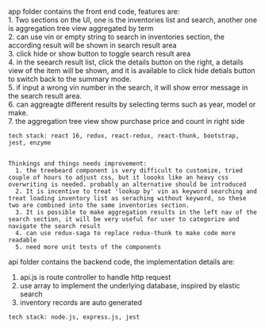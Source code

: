 app folder contains the front end code, features are:\
	1. Two sections on the UI, one is the inventories list and search, another one is aggregation tree view aggregated by term\
     2. can use vin or empty string to search in inventories section, the according result will be shown in search result area\
     3. click hide or show button to toggle search result area\
     4. in the seearch result list, click the details button on the right, a details view of the item will be shown, and it is available to click hide detials button to switch back to the summary mode.\
	5. if input a wrong vin number in the search, it will show error message in the search result area.\
	6. can aggreagte different results by selecting terms such as year, model or make.\
	7. the aggregation tree view show purchase price and count in right side

	
	tech stack: react 16, redux, react-redux, react-thunk, bootstrap, jest, enzyme



```

Thinkings and things needs improvement: 
  1. the treebeard component is very difficult to customize, tried couple of hours to adjust css, but it loooks like an heavy css overwriting is needed. probably an alternative should be introduced
  2. It is incentive to treat 'lookup by' vin as keyword searching and treat loading inventory list as seraching without keyword, so these two are combined into the same inventories section.
  3. It is possible to make aggregation results in the left nav of the search section, it will be very useful for user to categorize and navigate the search result
  4. can use redux-saga to replace redux-thunk to make code more readable
  5. need more unit tests of the components
```


api folder contains the backend code, the implementation details are:
   1. api.js is route controller to handle http request
   2. use array to implement the underlying database, inspired by elastic search
   3. inventory records are auto generated 
   
   ```
   tech stack: node.js, express.js, jest
   ```
	
	
